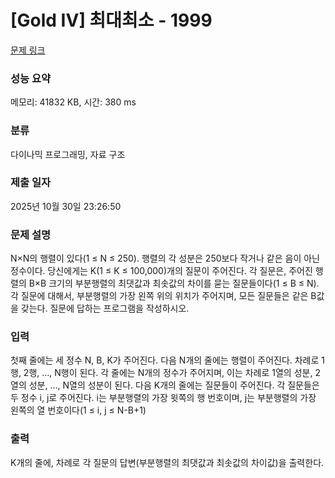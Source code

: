# [Gold IV] 최대최소 - 1999 

[문제 링크](https://www.acmicpc.net/problem/1999) 

### 성능 요약

메모리: 41832 KB, 시간: 380 ms

### 분류

다이나믹 프로그래밍, 자료 구조

### 제출 일자

2025년 10월 30일 23:26:50

### 문제 설명

<p>N×N의 행렬이 있다(1 ≤ N ≤ 250). 행렬의 각 성분은 250보다 작거나 같은 음이 아닌 정수이다. 당신에게는 K(1 ≤ K ≤ 100,000)개의 질문이 주어진다. 각 질문은, 주어진 행렬의 B×B 크기의 부분행렬의 최댓값과 최솟값의 차이를 묻는 질문들이다(1 ≤ B ≤ N). 각 질문에 대해서, 부분행렬의 가장 왼쪽 위의 위치가 주어지며, 모든 질문들은 같은 B값을 갖는다. 질문에 답하는 프로그램을 작성하시오.</p>

### 입력 

 <p>첫째 줄에는 세 정수 N, B, K가 주어진다. 다음 N개의 줄에는 행렬이 주어진다. 차례로 1행, 2행, …, N행이 된다. 각 줄에는 N개의 정수가 주어지며, 이는 차례로 1열의 성분, 2열의 성분, …, N열의 성분이 된다. 다음 K개의 줄에는 질문들이 주어진다. 각 질문들은 두 정수 i, j로 주어진다. i는 부분행렬의 가장 윗쪽의 행 번호이며, j는 부분행렬의 가장 왼쪽의 열 번호이다(1 ≤ i, j ≤ N-B+1)</p>

### 출력 

 <p>K개의 줄에, 차례로 각 질문의 답변(부분행렬의 최댓값과 최솟값의 차이값)을 출력한다.</p>

